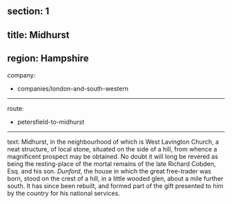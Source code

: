 section: 1
----
title: Midhurst
----
region: Hampshire
----
company:
- companies/london-and-south-western
----
route:
- petersfield-to-midhurst
----
text: Midhurst, in the neighbourhood of which is West Lavington Church, a neat structure, of local stone, situated on the side of a hill, from whence a magnificent prospect may be obtained. No doubt it will long be revered as being the resting-place of the mortal remains of the late Richard Cobden, Esq. and his son. *Dunford*, the house in which the great free-trader was born, stood on the crest of a hill, in a little wooded glen, about a mile further south. It has since been rebuilt, and formed part of the gift presented to him by the country for his national services.
